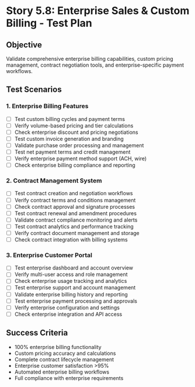 # Story 5.8: Enterprise Sales & Custom Billing - Test Plan

## Objective
Validate comprehensive enterprise billing capabilities, custom pricing management, contract negotiation tools, and enterprise-specific payment workflows.

## Test Scenarios

### 1. Enterprise Billing Features
- [ ] Test custom billing cycles and payment terms
- [ ] Verify volume-based pricing and tier calculations
- [ ] Check enterprise discount and pricing negotiations
- [ ] Test custom invoice generation and branding
- [ ] Validate purchase order processing and management
- [ ] Test net payment terms and credit management
- [ ] Verify enterprise payment method support (ACH, wire)
- [ ] Check enterprise billing compliance and reporting

### 2. Contract Management System
- [ ] Test contract creation and negotiation workflows
- [ ] Verify contract terms and conditions management
- [ ] Check contract approval and signature processes
- [ ] Test contract renewal and amendment procedures
- [ ] Validate contract compliance monitoring and alerts
- [ ] Test contract analytics and performance tracking
- [ ] Verify contract document management and storage
- [ ] Check contract integration with billing systems

### 3. Enterprise Customer Portal
- [ ] Test enterprise dashboard and account overview
- [ ] Verify multi-user access and role management
- [ ] Check enterprise usage tracking and analytics
- [ ] Test enterprise support and account management
- [ ] Validate enterprise billing history and reporting
- [ ] Test enterprise payment processing and approvals
- [ ] Verify enterprise configuration and settings
- [ ] Check enterprise integration and API access

## Success Criteria
- 100% enterprise billing functionality
- Custom pricing accuracy and calculations
- Complete contract lifecycle management
- Enterprise customer satisfaction >95%
- Automated enterprise billing workflows
- Full compliance with enterprise requirements